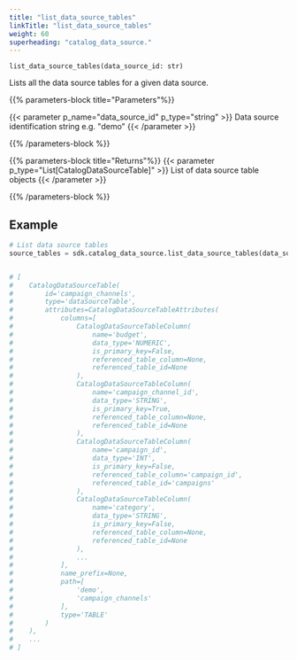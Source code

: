 ```yaml
---
title: "list_data_source_tables"
linkTitle: "list_data_source_tables"
weight: 60
superheading: "catalog_data_source."
---
```




``list_data_source_tables(data_source_id: str)``

Lists all the data source tables for a given data source.

{{% parameters-block  title="Parameters"%}}

{{< parameter p_name="data_source_id" p_type="string" >}}
Data source identification string e.g. "demo"
{{< /parameter >}}

{{% /parameters-block %}}

{{% parameters-block title="Returns"%}}
{{< parameter p_type="List[CatalogDataSourceTable]" >}}
List of data source table objects
{{< /parameter >}}

{{% /parameters-block %}}

## Example

```python
# List data source tables
source_tables = sdk.catalog_data_source.list_data_source_tables(data_source_id="123")


# [
#    CatalogDataSourceTable(
#        id='campaign_channels',
#        type='dataSourceTable',
#        attributes=CatalogDataSourceTableAttributes(
#            columns=[
#                CatalogDataSourceTableColumn(
#                    name='budget',
#                    data_type='NUMERIC',
#                    is_primary_key=False,
#                    referenced_table_column=None,
#                    referenced_table_id=None
#                ),
#                CatalogDataSourceTableColumn(
#                    name='campaign_channel_id',
#                    data_type='STRING',
#                    is_primary_key=True,
#                    referenced_table_column=None,
#                    referenced_table_id=None
#                ),
#                CatalogDataSourceTableColumn(
#                    name='campaign_id',
#                    data_type='INT',
#                    is_primary_key=False,
#                    referenced_table_column='campaign_id',
#                    referenced_table_id='campaigns'
#                ),
#                CatalogDataSourceTableColumn(
#                    name='category',
#                    data_type='STRING',
#                    is_primary_key=False,
#                    referenced_table_column=None,
#                    referenced_table_id=None
#                ),
#                ...
#            ],
#            name_prefix=None,
#            path=[
#                'demo',
#                'campaign_channels'
#            ],
#            type='TABLE'
#        )
#    ),
#    ...
# ]
```
